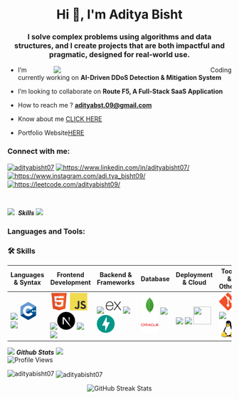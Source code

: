 <!--[![MasterHead](https://firebasestorage.googleapis.com/v0/b/flexi-coding.appspot.com/o/dempgi7-520f8d5f-63d4-4453-8822-dbc149ae27f8.gif?alt=media&token=91c0c7b2-93c3-4029-b011-1a8703c5730d)](https://rishavchanda.io)-->
<h1 align="center">Hi 👋, I'm Aditya Bisht</h1>
<h3 align="center">I solve complex problems using algorithms and data structures, and I create projects that are both impactful and pragmatic, designed for real-world use. </h3>
<!-- <p align="left" width="100%">
  <a href="https://github.com/ryo-ma/github-profile-trophy">
    <img src="https://github-profile-trophy.vercel.app/?username=adityabisht07" alt="adityabisht07" />
  </a>
</p> -->

<p align="right" width="100%">
  <img align="right" alt="Coding" width="400" src="https://media.tenor.com/yhaa2jvPoygAAAAi/ai-grok.gif">
</p>

- I’m currently working on **AI-Driven DDoS Detection & Mitigation System**

- I’m looking to collaborate on **Route F5, A Full-Stack SaaS Application**

- How to reach me ? **adityabst.09@gmail.com**

- Know about me [CLICK HERE](https://drive.google.com/file/d/11pDc1ABo_tmPF7THg0sGA_laXZ0EyrBG/view?usp=drive_link)

- Portfolio Website[HERE](https://info-canvas-aditya-bisht07.vercel.app/)

<h3 align="left">Connect with me:</h3>
<p align="left">
<a href="https://twitter.com/adityabisht07" target="blank"><img align="center" src="https://raw.githubusercontent.com/rahuldkjain/github-profile-readme-generator/master/src/images/icons/Social/twitter.svg" alt="adityabisht07" height="30" width="40" /></a>
<a href="https://www.linkedin.com/in/adityabisht07/" target="blank"><img align="center" src="https://raw.githubusercontent.com/rahuldkjain/github-profile-readme-generator/master/src/images/icons/Social/linked-in-alt.svg" alt="https://www.linkedin.com/in/adityabisht07/" height="30" width="40" /></a>
<a href="https://www.instagram.com/adi.tya_bisht09/" target="blank"><img align="center" src="https://raw.githubusercontent.com/rahuldkjain/github-profile-readme-generator/master/src/images/icons/Social/instagram.svg" alt="https://www.instagram.com/adi.tya_bisht09/" height="30" width="40" /></a>
<a href="https://www.leetcode.com/adityabisht09/" target="blank"><img align="center" src="https://raw.githubusercontent.com/rahuldkjain/github-profile-readme-generator/master/src/images/icons/Social/leet-code.svg" alt="https://leetcode.com/adityabisht09/" height="30" width="40" /></a>
</p>

<br>

<img src="https://media2.giphy.com/media/QssGEmpkyEOhBCb7e1/giphy.gif?cid=ecf05e47a0n3gi1bfqntqmob8g9aid1oyj2wr3ds3mg700bl&rid=giphy.gif" width ="50">&nbsp; ***Skills***
<img src="https://user-images.githubusercontent.com/73097560/115834477-dbab4500-a447-11eb-908a-139a6edaec5c.gif">

<h3 align="left">Languages and Tools:</h3>

### 🛠️ Skills

| Languages & Syntax | Frontend Development | Backend & Frameworks | Database | Deployment & Cloud | Tools & Others |
|--------------------|----------------------|----------------------|----------|--------------------|----------------|
| <img src="https://techstack-generator.vercel.app/java-icon.svg" width="40"/> <img src="https://raw.githubusercontent.com/devicons/devicon/master/icons/cplusplus/cplusplus-original.svg" width="40"/> <img src="https://techstack-generator.vercel.app/python-icon.svg" width="40"/> | <img src="https://raw.githubusercontent.com/devicons/devicon/master/icons/html5/html5-original.svg" width="40"/>  <img src="https://raw.githubusercontent.com/devicons/devicon/master/icons/javascript/javascript-original.svg" width="40"/> <img src="https://techstack-generator.vercel.app/ts-icon.svg" width="40"/><img src="https://raw.githubusercontent.com/devicons/devicon/master/icons/nextjs/nextjs-original.svg" width="40"/> <img src="https://techstack-generator.vercel.app/react-icon.svg" width="40"/> <img src="https://www.vectorlogo.zone/logos/tailwindcss/tailwindcss-icon.svg" width="40"/> | <img src="https://cdn-icons-png.flaticon.com/512/919/919825.png" width="40"/> <img src="https://raw.githubusercontent.com/devicons/devicon/master/icons/express/express-original.svg" width="35"/> <img src="https://techstack-generator.vercel.app/restapi-icon.svg" width="40"/><img src="https://raw.githubusercontent.com/devicons/devicon/master/icons/fastapi/fastapi-original.svg" width="40"/> | <img src="https://raw.githubusercontent.com/devicons/devicon/master/icons/mongodb/mongodb-original.svg" width="40"/> <img src="https://techstack-generator.vercel.app/mysql-icon.svg" width="40"/> <img src="https://raw.githubusercontent.com/devicons/devicon/master/icons/oracle/oracle-original.svg" width="40"/> | <img src="https://techstack-generator.vercel.app/docker-icon.svg" width="40"/> <img src="https://techstack-generator.vercel.app/aws-icon.svg" width="40"/> <img src="https://imgix.cosmicjs.com/5d640ce0-e797-11ee-b074-b5c8fe3ef189-Vercel.png?w=1200&auto=format,compression" width="40" height="40"/> | <img src="https://raw.githubusercontent.com/devicons/devicon/master/icons/git/git-original.svg" width="40"/> <img src="https://techstack-generator.vercel.app/github-icon.svg" width="45"/> <img src="https://raw.githubusercontent.com/devicons/devicon/master/icons/linux/linux-original.svg" width="40"/> |



<img src="https://media.giphy.com/media/iY8CRBdQXODJSCERIr/giphy.gif" width="35">&nbsp;***Github Stats***
<img src="https://user-images.githubusercontent.com/73097560/115834477-dbab4500-a447-11eb-908a-139a6edaec5c.gif">
<br>
![Profile Views](https://komarev.com/ghpvc/?username=adityabisht07&color=blue&label=Profile%20Views)

<p><img align="left" src="https://github-readme-stats.vercel.app/api/top-langs?username=adityabisht07&show_icons=true&locale=en&layout=compact" alt="adityabisht07" /></p>

<p>&nbsp;<img align="center" src="https://github-readme-stats.vercel.app/api?username=adityabisht07&show_icons=true&locale=en" alt="adityabisht07" /></p>

<p align="center">
  <img src="https://streak-stats.demolab.com/?user=adityabisht07&theme=dark" alt="GitHub Streak Stats" />
</p>
